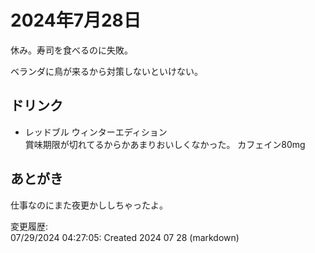 # 2024年7月28日

休み。寿司を食べるのに失敗。

ベランダに鳥が来るから対策しないといけない。

## ドリンク

- レッドブル ウィンターエディション  
賞味期限が切れてるからかあまりおいしくなかった。
カフェイン80mg

## あとがき

仕事なのにまた夜更かししちゃったよ。

変更履歴:  
07/29/2024 04:27:05: Created 2024 07 28 (markdown)  
